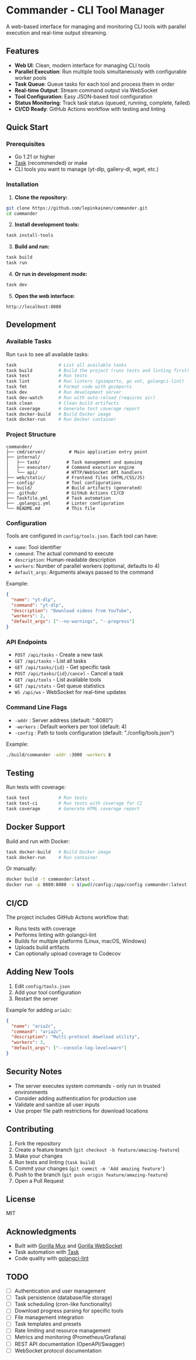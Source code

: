 # Commander - CLI Tool Manager

A web-based interface for managing and monitoring CLI tools with parallel execution and real-time output streaming.

## Features

- **Web UI**: Clean, modern interface for managing CLI tools
- **Parallel Execution**: Run multiple tools simultaneously with configurable worker pools
- **Task Queue**: Queue tasks for each tool and process them in order
- **Real-time Output**: Stream command output via WebSocket
- **Tool Configuration**: Easy JSON-based tool configuration
- **Status Monitoring**: Track task status (queued, running, complete, failed)
- **CI/CD Ready**: GitHub Actions workflow with testing and linting

## Quick Start

### Prerequisites

- Go 1.21 or higher
- [Task](https://taskfile.dev) (recommended) or make
- CLI tools you want to manage (yt-dlp, gallery-dl, wget, etc.)

### Installation

1. **Clone the repository:**
```bash
git clone https://github.com/lepinkainen/commander.git
cd commander
```

2. **Install development tools:**
```bash
task install-tools
```

3. **Build and run:**
```bash
task build
task run
```

4. **Or run in development mode:**
```bash
task dev
```

5. **Open the web interface:**
```
http://localhost:8080
```

## Development

### Available Tasks

Run `task` to see all available tasks:

```bash
task                # List all available tasks
task build          # Build the project (runs tests and linting first)
task test           # Run tests
task lint           # Run linters (goimports, go vet, golangci-lint)
task fmt            # Format code with goimports
task dev            # Run development server
task dev-watch      # Run with auto-reload (requires air)
task clean          # Clean build artifacts
task coverage       # Generate test coverage report
task docker-build   # Build Docker image
task docker-run     # Run Docker container
```

### Project Structure

```
commander/
├── cmd/server/         # Main application entry point
├── internal/
│   ├── task/          # Task management and queuing
│   ├── executor/      # Command execution engine
│   └── api/           # HTTP/WebSocket API handlers
├── web/static/        # Frontend files (HTML/CSS/JS)
├── config/            # Tool configurations
├── build/             # Build artifacts (generated)
├── .github/           # GitHub Actions CI/CD
├── Taskfile.yml       # Task automation
├── .golangci.yml      # Linter configuration
└── README.md          # This file
```

### Configuration

Tools are configured in `config/tools.json`. Each tool can have:
- `name`: Tool identifier
- `command`: The actual command to execute
- `description`: Human-readable description
- `workers`: Number of parallel workers (optional, defaults to 4)
- `default_args`: Arguments always passed to the command

Example:
```json
{
  "name": "yt-dlp",
  "command": "yt-dlp",
  "description": "Download videos from YouTube",
  "workers": 2,
  "default_args": ["--no-warnings", "--progress"]
}
```

### API Endpoints

- `POST /api/tasks` - Create a new task
- `GET /api/tasks` - List all tasks
- `GET /api/tasks/{id}` - Get specific task
- `POST /api/tasks/{id}/cancel` - Cancel a task
- `GET /api/tools` - List available tools
- `GET /api/stats` - Get queue statistics
- `WS /api/ws` - WebSocket for real-time updates

### Command Line Flags

- `-addr` : Server address (default: ":8080")
- `-workers` : Default workers per tool (default: 4)
- `-config` : Path to tools configuration (default: "./config/tools.json")

Example:
```bash
./build/commander -addr :3000 -workers 8
```

## Testing

Run tests with coverage:
```bash
task test           # Run tests
task test-ci        # Run tests with coverage for CI
task coverage       # Generate HTML coverage report
```

## Docker Support

Build and run with Docker:
```bash
task docker-build   # Build Docker image
task docker-run     # Run container
```

Or manually:
```bash
docker build -t commander:latest .
docker run -p 8080:8080 -v $(pwd)/config:/app/config commander:latest
```

## CI/CD

The project includes GitHub Actions workflow that:
- Runs tests with coverage
- Performs linting with golangci-lint
- Builds for multiple platforms (Linux, macOS, Windows)
- Uploads build artifacts
- Can optionally upload coverage to Codecov

## Adding New Tools

1. Edit `config/tools.json`
2. Add your tool configuration
3. Restart the server

Example for adding `aria2c`:
```json
{
  "name": "aria2c",
  "command": "aria2c",
  "description": "Multi-protocol download utility",
  "workers": 3,
  "default_args": ["--console-log-level=warn"]
}
```

## Security Notes

- The server executes system commands - only run in trusted environments
- Consider adding authentication for production use
- Validate and sanitize all user inputs
- Use proper file path restrictions for download locations

## Contributing

1. Fork the repository
2. Create a feature branch (`git checkout -b feature/amazing-feature`)
3. Make your changes
4. Run tests and linting (`task build`)
5. Commit your changes (`git commit -m 'Add amazing feature'`)
6. Push to the branch (`git push origin feature/amazing-feature`)
7. Open a Pull Request

## License

MIT

## Acknowledgments

- Built with [Gorilla Mux](https://github.com/gorilla/mux) and [Gorilla WebSocket](https://github.com/gorilla/websocket)
- Task automation with [Task](https://taskfile.dev)
- Code quality with [golangci-lint](https://golangci-lint.run)

## TODO

- [ ] Authentication and user management
- [ ] Task persistence (database/file storage)
- [ ] Task scheduling (cron-like functionality)
- [ ] Download progress parsing for specific tools
- [ ] File management integration
- [ ] Task templates and presets
- [ ] Rate limiting and resource management
- [ ] Metrics and monitoring (Prometheus/Grafana)
- [ ] REST API documentation (OpenAPI/Swagger)
- [ ] WebSocket protocol documentation
